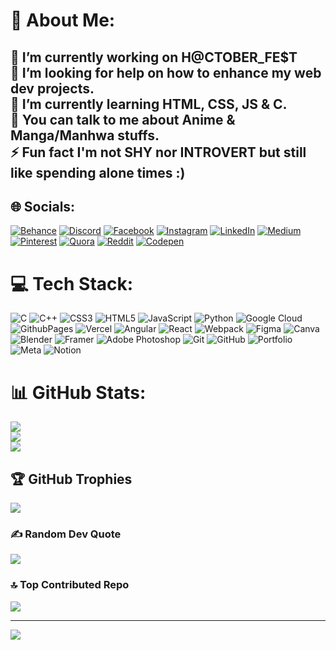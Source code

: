 # 💫 About Me:
<h2>🔭 I’m currently working on H@CTOBER_FE$T<br>🤝 I’m looking for help on how to enhance my web dev projects.<br>🌱 I’m currently learning HTML, CSS, JS & C.<br>💬 You can talk to me about Anime & Manga/Manhwa stuffs.<br>⚡ Fun fact I'm not SHY nor INTROVERT but still like spending alone times :)</h2>


## 🌐 Socials:
[![Behance](https://img.shields.io/badge/Behance-1769ff?logo=behance&logoColor=white)](https://behance.net/#@ck) [![Discord](https://img.shields.io/badge/Discord-%237289DA.svg?logo=discord&logoColor=white)](https://discord.gg/Priyo) [![Facebook](https://img.shields.io/badge/Facebook-%231877F2.svg?logo=Facebook&logoColor=white)](https://facebook.com/Priyoo) [![Instagram](https://img.shields.io/badge/Instagram-%23E4405F.svg?logo=Instagram&logoColor=white)](https://instagram.com/Priyo) [![LinkedIn](https://img.shields.io/badge/LinkedIn-%230077B5.svg?logo=linkedin&logoColor=white)](https://linkedin.com/in/PriyoJ) [![Medium](https://img.shields.io/badge/Medium-12100E?logo=medium&logoColor=white)](https://medium.com/@Prime) [![Pinterest](https://img.shields.io/badge/Pinterest-%23E60023.svg?logo=Pinterest&logoColor=white)](https://pinterest.com/Reader) [![Quora](https://img.shields.io/badge/Quora-%23B92B27.svg?logo=Quora&logoColor=white)](https://quora.com/profile/Reader) [![Reddit](https://img.shields.io/badge/Reddit-%23FF4500.svg?logo=Reddit&logoColor=white)](https://reddit.com/user/Reeder) [![Codepen](https://img.shields.io/badge/Codepen-000000?style=for-the-badge&logo=codepen&logoColor=white)](https://codepen.io/H@cker) 

# 💻 Tech Stack:
![C](https://img.shields.io/badge/c-%2300599C.svg?style=plastic&logo=c&logoColor=white) ![C++](https://img.shields.io/badge/c++-%2300599C.svg?style=plastic&logo=c%2B%2B&logoColor=white) ![CSS3](https://img.shields.io/badge/css3-%231572B6.svg?style=plastic&logo=css3&logoColor=white) ![HTML5](https://img.shields.io/badge/html5-%23E34F26.svg?style=plastic&logo=html5&logoColor=white) ![JavaScript](https://img.shields.io/badge/javascript-%23323330.svg?style=plastic&logo=javascript&logoColor=%23F7DF1E) ![Python](https://img.shields.io/badge/python-3670A0?style=plastic&logo=python&logoColor=ffdd54) ![Google Cloud](https://img.shields.io/badge/GoogleCloud-%234285F4.svg?style=plastic&logo=google-cloud&logoColor=white) ![GithubPages](https://img.shields.io/badge/github%20pages-121013?style=plastic&logo=github&logoColor=white) ![Vercel](https://img.shields.io/badge/vercel-%23000000.svg?style=plastic&logo=vercel&logoColor=white) ![Angular](https://img.shields.io/badge/angular-%23DD0031.svg?style=plastic&logo=angular&logoColor=white) ![React](https://img.shields.io/badge/react-%2320232a.svg?style=plastic&logo=react&logoColor=%2361DAFB) ![Webpack](https://img.shields.io/badge/webpack-%238DD6F9.svg?style=plastic&logo=webpack&logoColor=black) ![Figma](https://img.shields.io/badge/figma-%23F24E1E.svg?style=plastic&logo=figma&logoColor=white) ![Canva](https://img.shields.io/badge/Canva-%2300C4CC.svg?style=plastic&logo=Canva&logoColor=white) ![Blender](https://img.shields.io/badge/blender-%23F5792A.svg?style=plastic&logo=blender&logoColor=white) ![Framer](https://img.shields.io/badge/Framer-black?style=plastic&logo=framer&logoColor=blue) ![Adobe Photoshop](https://img.shields.io/badge/adobe%20photoshop-%2331A8FF.svg?style=plastic&logo=adobe%20photoshop&logoColor=white) ![Git](https://img.shields.io/badge/git-%23F05033.svg?style=plastic&logo=git&logoColor=white) ![GitHub](https://img.shields.io/badge/github-%23121011.svg?style=plastic&logo=github&logoColor=white) ![Portfolio](https://img.shields.io/badge/Portfolio-%23000000.svg?style=plastic&logo=firefox&logoColor=#FF7139) ![Meta](https://img.shields.io/badge/Meta-%230467DF.svg?style=plastic&logo=Meta&logoColor=white) ![Notion](https://img.shields.io/badge/Notion-%23000000.svg?style=plastic&logo=notion&logoColor=white)
# 📊 GitHub Stats:
![](https://github-readme-stats.vercel.app/api?username=Pri-Tech5&theme=yeblu&hide_border=false&include_all_commits=true&count_private=true)<br/>
![](https://github-readme-streak-stats.herokuapp.com/?user=Pri-Tech5&theme=yeblu&hide_border=false)<br/>
![](https://github-readme-stats.vercel.app/api/top-langs/?username=Pri-Tech5&theme=yeblu&hide_border=false&include_all_commits=true&count_private=true&layout=compact)

## 🏆 GitHub Trophies
![](https://github-profile-trophy.vercel.app/?username=Pri-Tech5&theme=radical&no-frame=false&no-bg=false&margin-w=4)

### ✍️ Random Dev Quote
![](https://quotes-github-readme.vercel.app/api?type=horizontal&theme=radical)

### 🔝 Top Contributed Repo
![](https://github-contributor-stats.vercel.app/api?username=Pri-Tech5&limit=5&theme=blue-green&combine_all_yearly_contributions=true)

---
[![](https://visitcount.itsvg.in/api?id=Pri-Tech5&icon=0&color=0)](https://visitcount.itsvg.in)

<!-- Proudly created with GPRM ( https://gprm.itsvg.in ) -->
